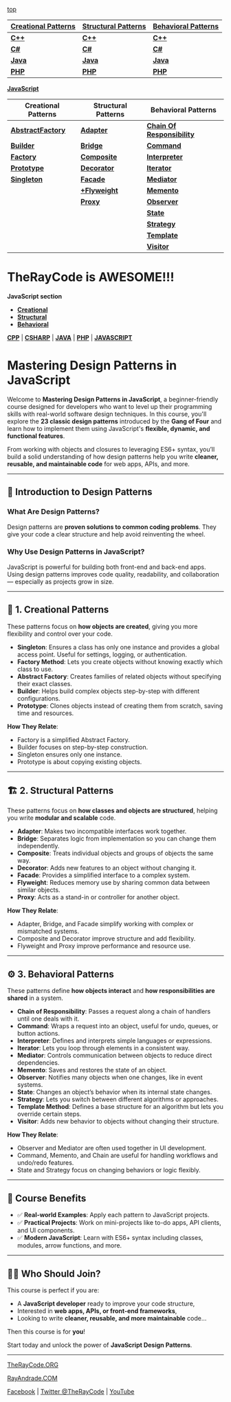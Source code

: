 [top](../README.md)

|**[Creational Patterns](./Creational/README.md)** | **[Structural Patterns](./Structural/README.md)** | **[Behavioral Patterns](./Behavioral/README.md)** |
|---|---|---|
|**[C++](../CPP/Creational/README.md)** | **[C++](../CPP/Structural/README.md)** | **[C++](../CPP/Behavioral/README.md)** |
|**[C#](../Csharp/Creational/README.md)** | **[C#](../Csharp/Structural/README.md)** | **[C#](../Csharp/Behavioral/README.md)** |
|**[Java](../Java/Creational/README.md)** | **[Java](../Java/Structural/README.md)** | **[Java](../Java/Behavioral/README.md)** |
|**[PHP](../PHP/Creational/README.md)** | **[PHP](../PHP/Structural/README.md)** | **[PHP](../PHP/Behavioral/README.md)** |



**[JavaScript](../README.md)** 

| Creational Patterns | Structural Patterns | Behavioral Patterns |
|--------------|-----|-----------|
| [**AbstractFactory**](Creational/AbstractFactory/README.md) | [**Adapter**](./Structural/Adapter/README.md)         | [**Chain Of Responsibility**](./Behavioral/ChainOfResponsibility/README.md) |
| [**Builder**](./Creational/Builder/README.md)                 | [**Bridge**](./Structural/Bridge/README.md)           | [**Command**](./Behavioral/Command/README.md) |
| [**Factory**](./Creational/Factory/README.md)                 | [**Composite**](./Structural/Composite/README.md)     | [**Interpreter**](./Behavioral/Interpreter/README.md) |
| [**Prototype**](./Creational/Prototype/README.md)             | [**Decorator**](./Structural/Decorator/README.md)     | [**Iterator**](./Behavioral/Iterator/README.md) |
| [**Singleton**](./Creational/Singleton/README.md)             | [**Facade**](./Structural/Facade/README.md)           | [**Mediator**](./Behavioral/Mediator/README.md) |
|                                                               | [**+Flyweight**](./Structural/Flyweight/README.md)     | [**Memento**](./Behavioral/Memento/README.md)  |
|                                                               | [**Proxy**](./Structural/Proxy/README.md)             | [**Observer**](./Behavioral/Observer/README.md) |
|                                                               |                                                       | [**State**](./Behavioral/State/README.md)  |
|                                                               |                                                       | [**Strategy**](./Behavioral/Strategy/README.md)  |
|                                                               |                                                       | [**Template**](./Behavioral/Template/README.md) |
|                                                               |                                                       | [**Visitor**](./Behavioral/Visitor/README.md) |




# TheRayCode is AWESOME!!!
**JavaScript section**

 * **[Creational](./Creational/README.md)**
 * **[Structural](./Structural/README.md)**
 * **[Behavioral](./Behavioral/README.md)**

**[CPP](../CPP/README.md)** | **[CSHARP](../Csharp/README.md)** | **[JAVA](../Java/README.md)**  | **[PHP](../PHP/README.md)** | **[JAVASCRIPT](../JavaScript/README.md)**

# Mastering Design Patterns in JavaScript

Welcome to **Mastering Design Patterns in JavaScript**, a beginner-friendly course designed for developers who want to level up their programming skills with real-world software design techniques. In this course, you'll explore the **23 classic design patterns** introduced by the **Gang of Four** and learn how to implement them using JavaScript's **flexible, dynamic, and functional features**.

From working with objects and closures to leveraging ES6+ syntax, you’ll build a solid understanding of how design patterns help you write **cleaner, reusable, and maintainable code** for web apps, APIs, and more.

---

## 🧠 Introduction to Design Patterns

### What Are Design Patterns?
Design patterns are **proven solutions to common coding problems**. They give your code a clear structure and help avoid reinventing the wheel.

### Why Use Design Patterns in JavaScript?
JavaScript is powerful for building both front-end and back-end apps. Using design patterns improves code quality, readability, and collaboration — especially as projects grow in size.

---

## 🎯 1. Creational Patterns

These patterns focus on **how objects are created**, giving you more flexibility and control over your code.

- **Singleton**: Ensures a class has only one instance and provides a global access point. Useful for settings, logging, or authentication.
- **Factory Method**: Lets you create objects without knowing exactly which class to use.
- **Abstract Factory**: Creates families of related objects without specifying their exact classes.
- **Builder**: Helps build complex objects step-by-step with different configurations.
- **Prototype**: Clones objects instead of creating them from scratch, saving time and resources.

**How They Relate**:
- Factory is a simplified Abstract Factory.
- Builder focuses on step-by-step construction.
- Singleton ensures only one instance.
- Prototype is about copying existing objects.

---

## 🏗 2. Structural Patterns

These patterns focus on **how classes and objects are structured**, helping you write **modular and scalable** code.

- **Adapter**: Makes two incompatible interfaces work together.
- **Bridge**: Separates logic from implementation so you can change them independently.
- **Composite**: Treats individual objects and groups of objects the same way.
- **Decorator**: Adds new features to an object without changing it.
- **Facade**: Provides a simplified interface to a complex system.
- **Flyweight**: Reduces memory use by sharing common data between similar objects.
- **Proxy**: Acts as a stand-in or controller for another object.

**How They Relate**:
- Adapter, Bridge, and Facade simplify working with complex or mismatched systems.
- Composite and Decorator improve structure and add flexibility.
- Flyweight and Proxy improve performance and resource use.

---

## ⚙ 3. Behavioral Patterns

These patterns define **how objects interact** and **how responsibilities are shared** in a system.

- **Chain of Responsibility**: Passes a request along a chain of handlers until one deals with it.
- **Command**: Wraps a request into an object, useful for undo, queues, or button actions.
- **Interpreter**: Defines and interprets simple languages or expressions.
- **Iterator**: Lets you loop through elements in a consistent way.
- **Mediator**: Controls communication between objects to reduce direct dependencies.
- **Memento**: Saves and restores the state of an object.
- **Observer**: Notifies many objects when one changes, like in event systems.
- **State**: Changes an object’s behavior when its internal state changes.
- **Strategy**: Lets you switch between different algorithms or approaches.
- **Template Method**: Defines a base structure for an algorithm but lets you override certain steps.
- **Visitor**: Adds new behavior to objects without changing their structure.

**How They Relate**:
- Observer and Mediator are often used together in UI development.
- Command, Memento, and Chain are useful for handling workflows and undo/redo features.
- State and Strategy focus on changing behaviors or logic flexibly.

---

## 🚀 Course Benefits

- ✅ **Real-world Examples**: Apply each pattern to JavaScript projects.
- ✅ **Practical Projects**: Work on mini-projects like to-do apps, API clients, and UI components.
- ✅ **Modern JavaScript**: Learn with ES6+ syntax including classes, modules, arrow functions, and more.

---

## 👨‍💻 Who Should Join?

This course is perfect if you are:

- A **JavaScript developer** ready to improve your code structure,
- Interested in **web apps, APIs, or front-end frameworks**,
- Looking to write **cleaner, reusable, and more maintainable** code...

Then this course is for **you**!

Start today and unlock the power of **JavaScript Design Patterns**.

---


[TheRayCode.ORG](https://www.TheRayCode.ORG)

[RayAndrade.COM](https://www.RayAndrade.com)

[Facebook](https://www.facebook.com/TheRayCode/) | [Twitter @TheRayCode](https://www.twitter.com/TheRayCode/) | [YouTube](https://www.youtube.com/TheRayCode/)

